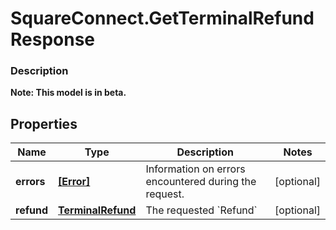 # SquareConnect.GetTerminalRefundResponse

### Description
**Note: This model is in beta.**



## Properties
Name | Type | Description | Notes
------------ | ------------- | ------------- | -------------
**errors** | [**[Error]**](Error.md) | Information on errors encountered during the request. | [optional] 
**refund** | [**TerminalRefund**](TerminalRefund.md) | The requested &#x60;Refund&#x60; | [optional] 


